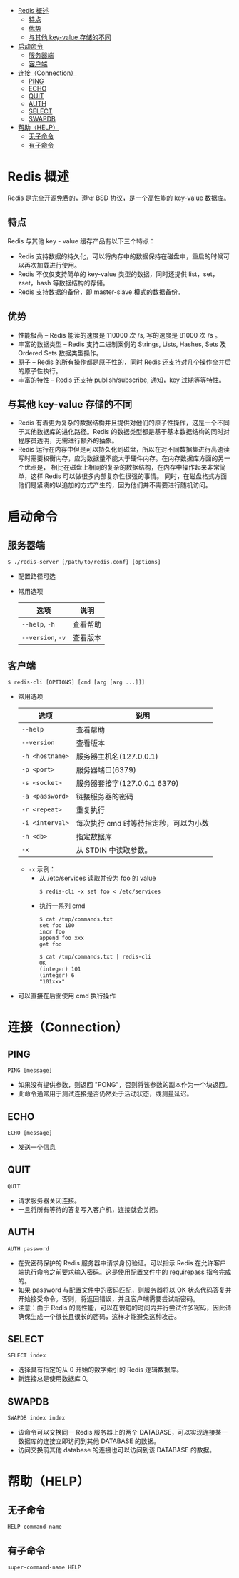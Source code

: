 - [Redis 概述](#redis-概述)
  - [特点](#特点)
  - [优势](#优势)
  - [与其他 key-value 存储的不同](#与其他-key-value-存储的不同)
- [启动命令](#启动命令)
  - [服务器端](#服务器端)
  - [客户端](#客户端)
- [连接（Connection）](#连接connection)
  - [PING](#ping)
  - [ECHO](#echo)
  - [QUIT](#quit)
  - [AUTH](#auth)
  - [SELECT](#select)
  - [SWAPDB](#swapdb)
- [帮助（HELP）](#帮助help)
  - [无子命令](#无子命令)
  - [有子命令](#有子命令)

# Redis 概述

Redis 是完全开源免费的，遵守 BSD 协议，是一个高性能的 key-value 数据库。

## 特点

Redis 与其他 key - value 缓存产品有以下三个特点：
- Redis 支持数据的持久化，可以将内存中的数据保持在磁盘中，重启的时候可以再次加载进行使用。
- Redis 不仅仅支持简单的 key-value 类型的数据，同时还提供 list，set，zset，hash 等数据结构的存储。
- Redis 支持数据的备份，即 master-slave 模式的数据备份。

## 优势

- 性能极高 – Redis 能读的速度是 110000 次 /s, 写的速度是 81000 次 /s 。
- 丰富的数据类型 – Redis 支持二进制案例的 Strings, Lists, Hashes, Sets 及 Ordered Sets 数据类型操作。
- 原子 – Redis 的所有操作都是原子性的，同时 Redis 还支持对几个操作全并后的原子性执行。
- 丰富的特性 – Redis 还支持 publish/subscribe, 通知，key 过期等等特性。

## 与其他 key-value 存储的不同

- Redis 有着更为复杂的数据结构并且提供对他们的原子性操作，这是一个不同于其他数据库的进化路径。Redis 的数据类型都是基于基本数据结构的同时对程序员透明，无需进行额外的抽象。
- Redis 运行在内存中但是可以持久化到磁盘，所以在对不同数据集进行高速读写时需要权衡内存，应为数据量不能大于硬件内存。在内存数据库方面的另一个优点是， 相比在磁盘上相同的复杂的数据结构，在内存中操作起来非常简单，这样 Redis 可以做很多内部复杂性很强的事情。 同时，在磁盘格式方面他们是紧凑的以追加的方式产生的，因为他们并不需要进行随机访问。

# 启动命令

## 服务器端

```
$ ./redis-server [/path/to/redis.conf] [options]
```
- 配置路径可选
- 常用选项

    | 选项              | 说明     |
    | ----------------- | -------- |
    | `--help`, `-h`    | 查看帮助 |
    | `--version`, `-v` | 查看版本 |

## 客户端

```
$ redis-cli [OPTIONS] [cmd [arg [arg ...]]]
```
- 常用选项

    | 选项            | 说明                                  |
    | --------------- | ------------------------------------- |
    | `--help`        | 查看帮助                              |
    | `--version`     | 查看版本                              |
    | `-h <hostname>` | 服务器主机名(127.0.0.1)               |
    | `-p <port>`     | 服务器端口(6379)                      |
    | `-s <socket>`   | 服务器套接字(127.0.0.1 6379)          |
    | `-a <password>` | 链接服务器的密码                      |
    | `-r <repeat>`   | 重复执行                              |
    | `-i <interval>` | 每次执行 cmd 时等待指定秒，可以为小数 |
    | `-n <db>`       | 指定数据库                            |
    | `-x`            | 从 STDIN 中读取参数。                 |
    - `-x` 示例：
        - 从 /etc/services 读取并设为 foo 的 value
            ```
            $ redis-cli -x set foo < /etc/services
            ```
        - 执行一系列 cmd
            ```
            $ cat /tmp/commands.txt
            set foo 100
            incr foo
            append foo xxx
            get foo

            $ cat /tmp/commands.txt | redis-cli
            OK
            (integer) 101
            (integer) 6
            "101xxx"
            ```
- 可以直接在后面使用 cmd 执行操作

# 连接（Connection）

## PING

```
PING [message]
```
- 如果没有提供参数，则返回 "PONG"，否则将该参数的副本作为一个块返回。
- 此命令通常用于测试连接是否仍然处于活动状态，或测量延迟。

## ECHO

```
ECHO [message]
```
- 发送一个信息

## QUIT

```
QUIT
```
- 请求服务器关闭连接。
- 一旦将所有等待的答复写入客户机，连接就会关闭。

## AUTH

```
AUTH password
```
- 在受密码保护的 Redis 服务器中请求身份验证。可以指示 Redis 在允许客户端执行命令之前要求输入密码。这是使用配置文件中的 requirepass 指令完成的。
- 如果 password 与配置文件中的密码匹配，则服务器将以 OK 状态代码答复并开始接受命令。否则，将返回错误，并且客户端需要尝试新密码。
- 注意：由于 Redis 的高性能，可以在很短的时间内并行尝试许多密码，因此请确保生成一个很长且很长的密码，这样才能避免这种攻击。

## SELECT

```
SELECT index
```
- 选择具有指定的从 0 开始的数字索引的 Redis 逻辑数据库。
- 新连接总是使用数据库 0。

## SWAPDB

```
SWAPDB index index
```
- 该命令可以交换同一 Redis 服务器上的两个 DATABASE，可以实现连接某一数据库的连接立即访问到其他 DATABASE 的数据。
- 访问交换前其他 database 的连接也可以访问到该 DATABASE 的数据。

# 帮助（HELP）

## 无子命令

```
HELP command-name
```

## 有子命令

```
super-command-name HELP
```
